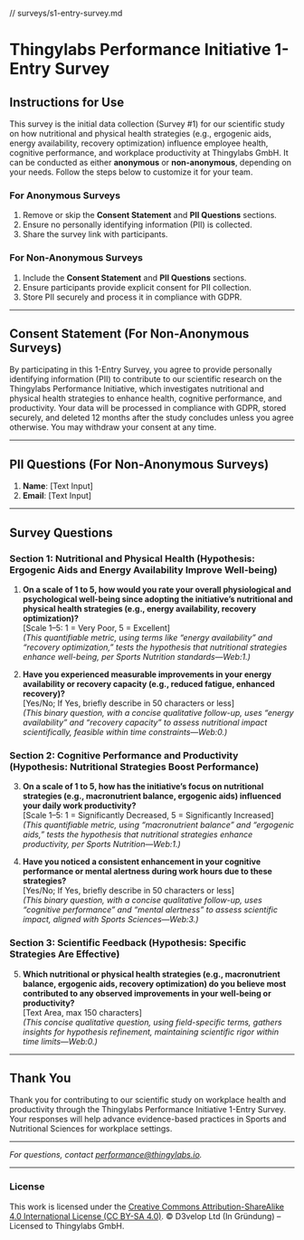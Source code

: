 // surveys/s1-entry-survey.md
# Thingylabs Performance Initiative 1-Entry Survey

## Instructions for Use
This survey is the initial data collection (Survey #1) for our scientific study on how nutritional and physical health strategies (e.g., ergogenic aids, energy availability, recovery optimization) influence employee health, cognitive performance, and workplace productivity at Thingylabs GmbH. It can be conducted as either **anonymous** or **non-anonymous**, depending on your needs. Follow the steps below to customize it for your team.

### For Anonymous Surveys
1. Remove or skip the **Consent Statement** and **PII Questions** sections.
2. Ensure no personally identifying information (PII) is collected.
3. Share the survey link with participants.

### For Non-Anonymous Surveys
1. Include the **Consent Statement** and **PII Questions** sections.
2. Ensure participants provide explicit consent for PII collection.
3. Store PII securely and process it in compliance with GDPR.

---

## Consent Statement (For Non-Anonymous Surveys)
By participating in this 1-Entry Survey, you agree to provide personally identifying information (PII) to contribute to our scientific research on the Thingylabs Performance Initiative, which investigates nutritional and physical health strategies to enhance health, cognitive performance, and productivity. Your data will be processed in compliance with GDPR, stored securely, and deleted 12 months after the study concludes unless you agree otherwise. You may withdraw your consent at any time.

---

## PII Questions (For Non-Anonymous Surveys)
1. **Name**: [Text Input]
2. **Email**: [Text Input]

---

## Survey Questions
### Section 1: Nutritional and Physical Health (Hypothesis: Ergogenic Aids and Energy Availability Improve Well-being)
1. **On a scale of 1 to 5, how would you rate your overall physiological and psychological well-being since adopting the initiative’s nutritional and physical health strategies (e.g., energy availability, recovery optimization)?**  
   [Scale 1–5: 1 = Very Poor, 5 = Excellent]  
   *(This quantifiable metric, using terms like “energy availability” and “recovery optimization,” tests the hypothesis that nutritional strategies enhance well-being, per Sports Nutrition standards—Web:1.)*

2. **Have you experienced measurable improvements in your energy availability or recovery capacity (e.g., reduced fatigue, enhanced recovery)?**  
   [Yes/No; If Yes, briefly describe in 50 characters or less]  
   *(This binary question, with a concise qualitative follow-up, uses “energy availability” and “recovery capacity” to assess nutritional impact scientifically, feasible within time constraints—Web:0.)*

### Section 2: Cognitive Performance and Productivity (Hypothesis: Nutritional Strategies Boost Performance)
3. **On a scale of 1 to 5, how has the initiative’s focus on nutritional strategies (e.g., macronutrient balance, ergogenic aids) influenced your daily work productivity?**  
   [Scale 1–5: 1 = Significantly Decreased, 5 = Significantly Increased]  
   *(This quantifiable metric, using “macronutrient balance” and “ergogenic aids,” tests the hypothesis that nutritional strategies enhance productivity, per Sports Nutrition—Web:1.)*

4. **Have you noticed a consistent enhancement in your cognitive performance or mental alertness during work hours due to these strategies?**  
   [Yes/No; If Yes, briefly describe in 50 characters or less]  
   *(This binary question, with a concise qualitative follow-up, uses “cognitive performance” and “mental alertness” to assess scientific impact, aligned with Sports Sciences—Web:3.)*

### Section 3: Scientific Feedback (Hypothesis: Specific Strategies Are Effective)
5. **Which nutritional or physical health strategies (e.g., macronutrient balance, ergogenic aids, recovery optimization) do you believe most contributed to any observed improvements in your well-being or productivity?**  
   [Text Area, max 150 characters]  
   *(This concise qualitative question, using field-specific terms, gathers insights for hypothesis refinement, maintaining scientific rigor within time limits—Web:0.)*

---

## Thank You
Thank you for contributing to our scientific study on workplace health and productivity through the Thingylabs Performance Initiative 1-Entry Survey. Your responses will help advance evidence-based practices in Sports and Nutritional Sciences for workplace settings.

---

*For questions, contact [performance@thingylabs.io](mailto:performance@thingylabs.io).*

---

### License
This work is licensed under the [Creative Commons Attribution-ShareAlike 4.0 International License (CC BY-SA 4.0)](https://creativecommons.org/licenses/by-sa/4.0/). © D3velop Ltd (In Gründung) – Licensed to Thingylabs GmbH.